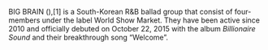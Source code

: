BIG BRAIN (),[1] is a South-Korean R&B ballad group that consist of four-members under the label World Show Market. They have been active since 2010 and officially debuted on October 22, 2015 with the album _Billionaire Sound_ and their breakthrough song “Welcome”.
